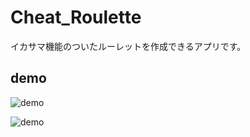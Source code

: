 # Cheat_Roulette
イカサマ機能のついたルーレットを作成できるアプリです。

## demo
![demo](https://raw.github.com/wiki/kasaiS-2-S-2/Cheat_Roulette/images/main2.gif)

![demo](https://raw.github.com/wiki/kasaiS-2-S-2/Cheat_Roulette/images/roulette_create.gif)

